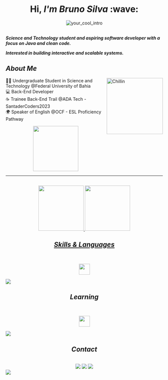 <h1 align ="center"> Hi, <em> I'm Bruno Silva </em>  :wave: </h1>

<div align="center">
<img alt="your_cool_intro" src=
"https://github.com/BrunoSDMDev/BrunoSDMDev/assets/134339999/abe2144b-0e6d-4c98-8b4e-929b74288a55"/>
</div>
<br>

<Strong> <em> Science and Technology student and aspiring software developer with a focus on Java and clean code.

Interested in building interactive and scalable systems.</em> </Strong>

##  <em> About Me </em>

<img align="right" alt="Chillin" width="180" src="https://user-images.githubusercontent.com/74038190/242390692-0b335028-1d3d-4ee5-b5b3-a373d499be7e.gif" /> 

👨‍🏫 Undergraduate Student in Science and Technology @Federal University of Bahia  
💻 Back-End Developer <br>
☕ Trainee Back-End Trail @ADA Tech - SantaderCoders2023    
🌍 Speaker of English @OCF -  ESL Proficiency Pathway


<!-- <img align="right" src="https://komarev.com/ghpvc/?username=BrunoSDMDev" alt="BrunoSDM's Profile Views" /> <--->

<!-- <img src= "https://user-images.githubusercontent.com/74038190/229223156-0cbdaba9-3128-4d8e-8719-b6b4cf741b67.gif"/> <--->

<div align="center"><img height="145em" align ="center" src="https://github-profile-trophy.vercel.app/?username=BrunoSDMDev&theme=discord&no-bg=true&no-frame=true&row=-1&column=-1&title=Followers,Commit,Stars,PullRequest,Repositories,Reviews"/> </div> 

<hr>
<br> 

<div align="center">
  <a href="https://github.com/BrunoSDMDev">
    <img height="145em" src="https://github-readme-stats.vercel.app/api?username=BrunoSDMDev&show_icons=true&theme=tokyonight&rank_icon=github"/>
    <img height="145em" src="https://github-readme-stats.vercel.app/api/top-langs/?username=BrunoSDMDev&layout=compact&theme=tokyonight"/>
   
</div>

<h2 align="center"> <em> Skills & Languages </em> </h2>
<br>

<p align="center">
  <a href="https://skillicons.dev">
    <img height="35" 
      src="https://skillicons.dev/icons?i=git,java,css,html,python,spring" />
  </a>
</p>
<img src= "https://user-images.githubusercontent.com/74038190/212284100-561aa473-3905-4a80-b561-0d28506553ee.gif">

<h2 align="center"> <em> Learning </em></h2>
  <br>

<p align="center">
  <a href="https://skillicons.dev">
    <img height="35" 
      src="https://skillicons.dev/icons?i=spring,aws,js,mysql,linux,postman,postgres,docker" />
  </a>
</p>
  <img src= "https://user-images.githubusercontent.com/74038190/212284100-561aa473-3905-4a80-b561-0d28506553ee.gif">

<h2 align="center"> <em> Contact </em> </h2>
<br>

<div align="center"> 
  <a href="https://instagram.com/bruno.sdm02" target="_blank"><img src="https://img.shields.io/badge/-Instagram-%23E4405F?style=for-the-badge&logo=instagram&logoColor=white" target="_blank"></a>
  <a href = "mailto:brunosilvadm22@gmail.com"><img src="https://img.shields.io/badge/-Gmail-%23333?style=for-the-badge&logo=gmail&logoColor=white" target="_blank"></a>
  <a href="https://www.linkedin.com/in/brunosdmdev/" target="_blank"><img src="https://img.shields.io/badge/-LinkedIn-%230077B5?style=for-the-badge&logo=linkedin&logoColor=white" target="_blank"></a> 
</div>

  <img src= "https://user-images.githubusercontent.com/74038190/212284100-561aa473-3905-4a80-b561-0d28506553ee.gif">
